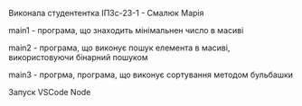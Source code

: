 Виконала студентентка ІПЗс-23-1 - Смалюк Марія

main1 - програма, що знаходить мінімальнен число в масиві

main2 - програма, що виконує пошук елемента в масиві, використовуючи бінарний пошуком

main3 - прогрма, програма, що виконує сортування методом бульбашки

Запуск VSCode Node
